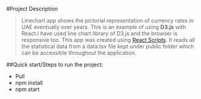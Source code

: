 #Project Description
> Linechart app shows the pictorial representation of currency rates in UAE eventually over years. 
> This is an example of using <b>D3.js</b> with React.I have used line chart library of D3.js and the browser is responsive too.
> This app was created using <a href="https://github.com/facebookincubator/create-react-app/blob/master/README.md#getting-started">React Scripts</a>.
> It reads all the statistical data from a data.tsv file kept under public folder which can be accessible throughout the application.

##Quick start/Steps to run the project:
<ul>
    <li>Pull</li>
    <li>npm install</li>
    <li>npm start</li>
</ul>

